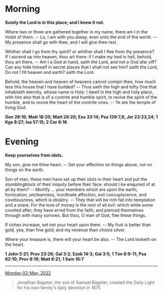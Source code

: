 # Morning

**Surely the Lord is in this place; and I knew it not.**
 
Where two or three are gathered together in my name, there am I in the midst of them. -- Lo, I am with you alway, even unto the end of the world. -- My presence shall go with thee, and I will give thee rest.
 
Whither shall I go from thy spirit? or whither shall I flee from thy presence? If I ascend up into heaven, thou art there: if I make my bed in hell, behold, thou art there. -- Am I a God at hand, saith the Lord, and not a God afar off? Can any hide himself in secret places that I shall not see him? saith the Lord, Do not I fill heaven and earth? saith the Lord.
 
Behold, the heaven and heaven of heavens cannot contain thee, how much less this house that I have builded? -- Thus saith the high and lofty One that inhabiteth eternity, whose name is Holy: I dwell in the high and holy place, with him also that is of a contrite and humble spirit, to revive the spirit of the humble, and to revive the heart of the contrite ones. -- Ye are the temple of living God.  

**Gen 28:16; Matt 18:20; Matt 28:20; Exo 33:14; Psa 139:7,8; Jer 23:23,24; 1 Kgs 8:27; Isa 57:15; 2 Cor 6:16**

# Evening

**Keep yourselves from idols.**
 
My son, give me thine heart. -- Set your affection on things above, not on things on the earth.
 
Son of man, these men have set up their idols in their heart and put the stumblingblock of their iniquity before their face: should I be enquired of at all by them? -- Mortify ... your members which are upon the earth; fornication, uncleanness, inordinate affection, evil concupiscence, and covetousness, which is idolatry. -- They that will be rich fall into temptation and a snare. For the love of money is the root of all evil: which while some coveted after, they have erred from the faith, and pierced themselves through with many sorrows. But thou, O man of God, flee these things.
 
If riches increase, set not your heart upon them. -- My fruit is better than gold, yea, than fine gold; and my revenue than choice silver.
 
Where your treasure is, there will your heart be also. -- The Lord looketh on the heart.  

**1 John 5:21; Prov 23:26; Gal 3:2; Ezek 14:3; Gal 3:5; 1 Tim 6:9-11; Psa 62:10; Prov 8:19; Matt 6:21; 1 Sam 16:7**

---

[Monday 02-May, 2022](https://t.me/s/daily_light)

> Jonathan Bagster, the son of Samuel Bagster, created the Daily Light for his own family's daily devotion in 1875

